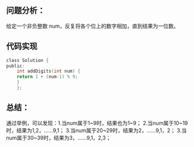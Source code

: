 ## 问题分析： 
给定一个非负整数 num，反复将各个位上的数字相加，直到结果为一位数。

## 代码实现
```c
class Solution {
public:
    int addDigits(int num) {
    return 1 + (num-1) % 9;  
    }
    };
```
## 总结：
通过举例，可以发现：1.当num属于1~9时，结果也为1~9；
2.当num属于10~19时，结果为1,2，……9,1；
3.当num属于20~29时，结果为2，……9,1，2；
3.当num属于30~39时，结果为3，……9,1，2,3；
